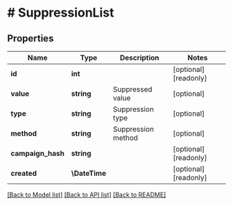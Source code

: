 # # SuppressionList

## Properties

Name | Type | Description | Notes
------------ | ------------- | ------------- | -------------
**id** | **int** |  | [optional] [readonly]
**value** | **string** | Suppressed value | [optional]
**type** | **string** | Suppression type | [optional]
**method** | **string** | Suppression method | [optional]
**campaign_hash** | **string** |  | [optional] [readonly]
**created** | **\DateTime** |  | [optional] [readonly]

[[Back to Model list]](../../README.md#models) [[Back to API list]](../../README.md#endpoints) [[Back to README]](../../README.md)
